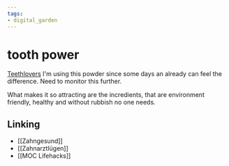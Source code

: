 ```yaml
---
tags: 
- digital_garden
---
```

# tooth power
[Teethlovers](https://teethlovers.de/) I'm using this powder since some days an already can feel the difference. Need to monitor this further. 

What makes it so attracting are the incredients, that are environment friendly, healthy and without rubbish no one needs.

## Linking
+ [[Zahngesund]]
+ [[Zahnarztlügen]]
+ [[MOC Lifehacks]]